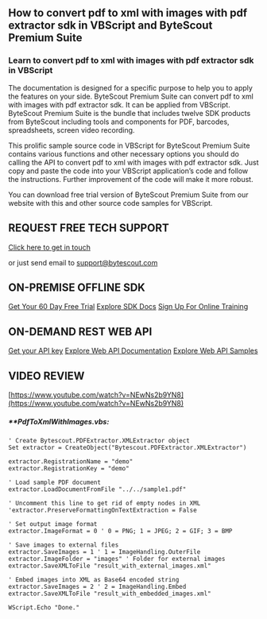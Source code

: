 ## How to convert pdf to xml with images with pdf extractor sdk in VBScript and ByteScout Premium Suite

### Learn to convert pdf to xml with images with pdf extractor sdk in VBScript

The documentation is designed for a specific purpose to help you to apply the features on your side. ByteScout Premium Suite can convert pdf to xml with images with pdf extractor sdk. It can be applied from VBScript. ByteScout Premium Suite is the bundle that includes twelve SDK products from ByteScout including tools and components for PDF, barcodes, spreadsheets, screen video recording.

This prolific sample source code in VBScript for ByteScout Premium Suite contains various functions and other necessary options you should do calling the API to convert pdf to xml with images with pdf extractor sdk. Just copy and paste the code into your VBScript application’s code and follow the instructions. Further improvement of the code will make it more robust.

You can download free trial version of ByteScout Premium Suite from our website with this and other source code samples for VBScript.

## REQUEST FREE TECH SUPPORT

[Click here to get in touch](https://bytescout.zendesk.com/hc/en-us/requests/new?subject=ByteScout%20Premium%20Suite%20Question)

or just send email to [support@bytescout.com](mailto:support@bytescout.com?subject=ByteScout%20Premium%20Suite%20Question) 

## ON-PREMISE OFFLINE SDK 

[Get Your 60 Day Free Trial](https://bytescout.com/download/web-installer?utm_source=github-readme)
[Explore SDK Docs](https://bytescout.com/documentation/index.html?utm_source=github-readme)
[Sign Up For Online Training](https://academy.bytescout.com/)


## ON-DEMAND REST WEB API

[Get your API key](https://pdf.co/documentation/api?utm_source=github-readme)
[Explore Web API Documentation](https://pdf.co/documentation/api?utm_source=github-readme)
[Explore Web API Samples](https://github.com/bytescout/ByteScout-SDK-SourceCode/tree/master/PDF.co%20Web%20API)

## VIDEO REVIEW

[https://www.youtube.com/watch?v=NEwNs2b9YN8](https://www.youtube.com/watch?v=NEwNs2b9YN8)




<!-- code block begin -->

##### ****PdfToXmlWithImages.vbs:**
    
```
' Create Bytescout.PDFExtractor.XMLExtractor object
Set extractor = CreateObject("Bytescout.PDFExtractor.XMLExtractor")

extractor.RegistrationName = "demo"
extractor.RegistrationKey = "demo"

' Load sample PDF document
extractor.LoadDocumentFromFile "../../sample1.pdf"

' Uncomment this line to get rid of empty nodes in XML
'extractor.PreserveFormattingOnTextExtraction = False

' Set output image format
extractor.ImageFormat = 0 ' 0 = PNG; 1 = JPEG; 2 = GIF; 3 = BMP

' Save images to external files
extractor.SaveImages = 1 ' 1 = ImageHandling.OuterFile
extractor.ImageFolder = "images" ' Folder for external images
extractor.SaveXMLToFile "result_with_external_images.xml"

' Embed images into XML as Base64 encoded string
extractor.SaveImages = 2 ' 2 = ImageHandling.Embed
extractor.SaveXMLToFile "result_with_embedded_images.xml"

WScript.Echo "Done."

```

<!-- code block end -->